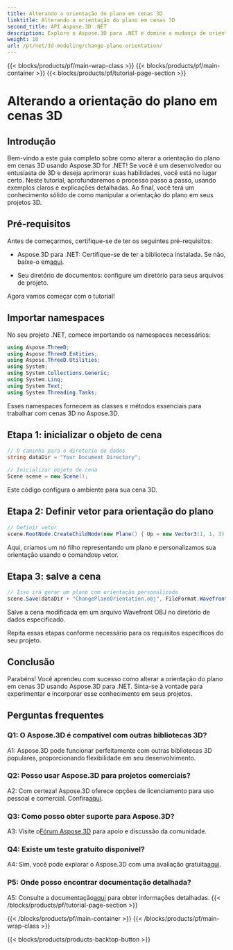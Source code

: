 ```yaml
---
title: Alterando a orientação do plano em cenas 3D
linktitle: Alterando a orientação do plano em cenas 3D
second_title: API Aspose.3D .NET
description: Explore o Aspose.3D para .NET e domine a mudança de orientação do plano em cenas 3D. Siga nosso guia passo a passo para uma integração perfeita.
weight: 10
url: /pt/net/3d-modeling/change-plane-orientation/
---
```


{{< blocks/products/pf/main-wrap-class >}}
{{< blocks/products/pf/main-container >}}
{{< blocks/products/pf/tutorial-page-section >}}

# Alterando a orientação do plano em cenas 3D

## Introdução

Bem-vindo a este guia completo sobre como alterar a orientação do plano em cenas 3D usando Aspose.3D for .NET! Se você é um desenvolvedor ou entusiasta de 3D e deseja aprimorar suas habilidades, você está no lugar certo. Neste tutorial, aprofundaremos o processo passo a passo, usando exemplos claros e explicações detalhadas. Ao final, você terá um conhecimento sólido de como manipular a orientação do plano em seus projetos 3D.

## Pré-requisitos

Antes de começarmos, certifique-se de ter os seguintes pré-requisitos:

-  Aspose.3D para .NET: Certifique-se de ter a biblioteca instalada. Se não, baixe-o em[aqui](https://releases.aspose.com/3d/net/).

- Seu diretório de documentos: configure um diretório para seus arquivos de projeto.

Agora vamos começar com o tutorial!

## Importar namespaces

No seu projeto .NET, comece importando os namespaces necessários:

```csharp
using Aspose.ThreeD;
using Aspose.ThreeD.Entities;
using Aspose.ThreeD.Utilities;
using System;
using System.Collections.Generic;
using System.Linq;
using System.Text;
using System.Threading.Tasks;
```

Esses namespaces fornecem as classes e métodos essenciais para trabalhar com cenas 3D no Aspose.3D.

## Etapa 1: inicializar o objeto de cena

```csharp
// O caminho para o diretório de dados
string dataDir = "Your Document Directory";

// Inicializar objeto de cena
Scene scene = new Scene();
```

Este código configura o ambiente para sua cena 3D.

## Etapa 2: Definir vetor para orientação do plano

```csharp
// Definir vetor
scene.RootNode.CreateChildNode(new Plane() { Up = new Vector3(1, 1, 3) });
```

 Aqui, criamos um nó filho representando um plano e personalizamos sua orientação usando o comando`Up` vetor.

## Etapa 3: salve a cena

```csharp
// Isso irá gerar um plano com orientação personalizada
scene.Save(dataDir + "ChangePlaneOrientation.obj", FileFormat.WavefrontOBJ);
```

Salve a cena modificada em um arquivo Wavefront OBJ no diretório de dados especificado.

Repita essas etapas conforme necessário para os requisitos específicos do seu projeto.

## Conclusão

Parabéns! Você aprendeu com sucesso como alterar a orientação do plano em cenas 3D usando Aspose.3D para .NET. Sinta-se à vontade para experimentar e incorporar esse conhecimento em seus projetos.

## Perguntas frequentes

### Q1: O Aspose.3D é compatível com outras bibliotecas 3D?

A1: Aspose.3D pode funcionar perfeitamente com outras bibliotecas 3D populares, proporcionando flexibilidade em seu desenvolvimento.

### Q2: Posso usar Aspose.3D para projetos comerciais?

 A2: Com certeza! Aspose.3D oferece opções de licenciamento para uso pessoal e comercial. Confira[aqui](https://purchase.aspose.com/buy).

### Q3: Como posso obter suporte para Aspose.3D?

 A3: Visite o[Fórum Aspose.3D](https://forum.aspose.com/c/3d/18) para apoio e discussão da comunidade.

### Q4: Existe um teste gratuito disponível?

 A4: Sim, você pode explorar o Aspose.3D com uma avaliação gratuita[aqui](https://releases.aspose.com/).

### P5: Onde posso encontrar documentação detalhada?

 A5: Consulte a documentação[aqui](https://reference.aspose.com/3d/net/) para obter informações detalhadas.
{{< /blocks/products/pf/tutorial-page-section >}}

{{< /blocks/products/pf/main-container >}}
{{< /blocks/products/pf/main-wrap-class >}}

{{< blocks/products/products-backtop-button >}}
